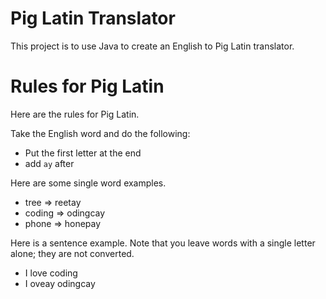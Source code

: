 # Pig Latin Translator

This project is to use Java to create an English to Pig Latin translator.

# Rules for Pig Latin

Here are the rules for Pig Latin.

Take the English word and do the following:

- Put the first letter at the end
- add `ay` after

Here are some single word examples.

- tree => reetay
- coding => odingcay
- phone => honepay

Here is a sentence example. Note that you leave words with a single letter alone; they are not converted.

- I love coding
- I oveay odingcay